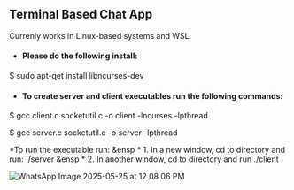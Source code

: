 ## Terminal Based Chat App

Currenly works in Linux-based systems and WSL.

* #### Please do the following install:
$ sudo apt-get install libncurses-dev

* #### To create server and client executables run the following commands:

$ gcc client.c socketutil.c -o client -lncurses -lpthread

$ gcc server.c  socketutil.c -o server -lpthread

*To run the executable run:
&ensp * 1. In a new window, cd to directory and run: ./server
&ensp * 2. In another window, cd to directory and run ./client


![WhatsApp Image 2025-05-25 at 12 08 06 PM](https://github.com/user-attachments/assets/7e1622bd-6b87-4c0d-b04d-18c082ae9ffe)


